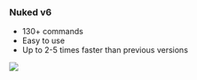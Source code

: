 

### Nuked v6
- 130+ commands
- Easy to use
- Up to 2-5 times faster than previous versions

![](https://i.imgur.com/2zK8FPZ.png)  
